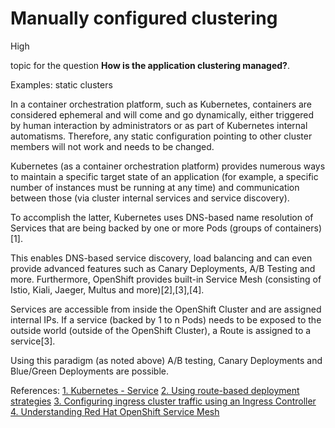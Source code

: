 # Manually configured clustering

<div class="risk-rounded-box high">High</div>

topic for the question **How is the application clustering managed?**.

Examples: static clusters

In a container orchestration platform, such as Kubernetes, containers are considered
ephemeral and will come and go dynamically, either triggered by human interaction by
administrators or as part of Kubernetes internal automatisms. Therefore, any static
configuration pointing to other cluster members will not work and needs to be changed.

Kubernetes (as a container orchestration platform) provides numerous ways to
maintain a specific target state of an application (for example, a specific number
of instances must be running at any time) and communication between those (via
cluster internal services and service discovery).

To accomplish the latter, Kubernetes uses DNS-based name resolution of Services
that are being backed by one or more Pods (groups of containers)[1].

This enables DNS-based service discovery, load balancing and can even provide
advanced features such as Canary Deployments, A/B Testing and more.
Furthermore, OpenShift provides built-in Service Mesh (consisting of Istio,
Kiali, Jaeger, Multus and more)[2],[3],[4].

Services are accessible from inside the OpenShift Cluster and are assigned
internal IPs. If a service (backed by 1 to n Pods) needs to be exposed to
the outside world (outside of the OpenShift Cluster), a Route is assigned
to a service[3].

Using this paradigm (as noted above) A/B testing, Canary Deployments and
Blue/Green Deployments are possible.

References:
[1. Kubernetes - Service](https://kubernetes.io/docs/concepts/services-networking/service/)
[2. Using route-based deployment strategies](https://docs.openshift.com/container-platform/4.8/applications/deployments/route-based-deployment-strategies.html)
[3. Configuring ingress cluster traffic using an Ingress Controller](https://docs.openshift.com/container-platform/4.8/networking/configuring_ingress_cluster_traffic/configuring-ingress-cluster-traffic-ingress-controller.html)
[4. Understanding Red Hat OpenShift Service Mesh](https://docs.openshift.com/container-platform/4.8/service_mesh/v1x/ossm-architecture.html)
